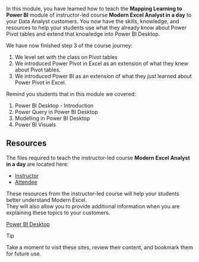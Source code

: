 In this module, you have learned how to teach the **Mapping Learning to Power BI** module of instructor-led course **Modern Excel Analyst in a day** to your Data Analyst customers.
You now have the skills, knowledge, and resources to help your students use what they already know about Power Pivot tables and extend that knowledge into Power BI Desktop.

We have now finished step 3 of the course journey:
1. We level set with the class on Pivot tables
1. We introduced Power Pivot in Excel as an extension of what they knew about Pivot tables.
1. We introduced Power BI as an extension of what they just learned about Power Pivot in Excel.


Remind you students that in this module we covered:
1. Power BI Desktop - Introduction
1. Power Query in Power BI Desktop
1. Modelling in Power BI Desktop
1. Power BI Visuals

## Resources
The files required to teach the instructor-led course **Modern Excel Analyst in a day** are located here:  
- [Instructor](https://assetsprod.microsoft.com/mpn/en-us/maiad-instructor.zip)
- [Attendee](https://assetsprod.microsoft.com/mpn/en-us/maiad-attendee.zip)

These resources from the instructor-led course will help your students better understand Modern Excel.  
They will also allow you to provide additional information when you are explaining these topics to your customers.

[Power BI Desktop](https://www.microsoft.com/en-us/download/details.aspx?id=58494)

> [!TIP]
> Take a moment to visit these sites, review their content, and bookmark them for future use.